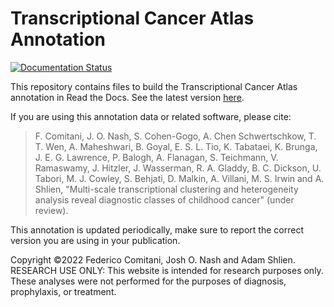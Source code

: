 # Transcriptional Cancer Atlas Annotation

[![Documentation Status](https://readthedocs.org/projects/rna_atlas_annotation/badge/?version=latest)](https://rna_atlas_annotation.readthedocs.io/en/latest/?badge=latest)


This repository contains files to build the Transcriptional Cancer Atlas annotation in Read the Docs.
See the latest version [here](https://rna_atlas_annotation.readthedocs.io/en/latest/).

If you are using this annotation data or related software, please cite:

> F. Comitani, J. O. Nash, S. Cohen-Gogo, A. Chen Schwertschkow, T. T. Wen, A. Maheshwari, B. Goyal, E. S. L. Tio, K. Tabataei, K. Brunga, J. E. G. Lawrence, P. Balogh, A. Flanagan, S. Teichmann, V. Ramaswamy, J. Hitzler, J. Wasserman, R. A. Gladdy, B. C. Dickson, U. Tabori, M. J. Cowley, S. Behjati, D. Malkin, A. Villani, M. S. Irwin and A. Shlien, "Multi-scale transcriptional clustering and heterogeneity analysis reveal diagnostic classes of childhood cancer" (under review). 
<!-- https://doi.org/10.5281/zenodo.5788411 -->

This annotation is updated periodically, make sure to report the correct version you are using in your publication.

<!-- maybe the version should be published too -->


Copyright ©2022 Federico Comitani, Josh O. Nash and Adam Shlien.
RESEARCH USE ONLY: This website is intended for research purposes only. These analyses were not performed for the purposes of diagnosis, prophylaxis, or treatment.
